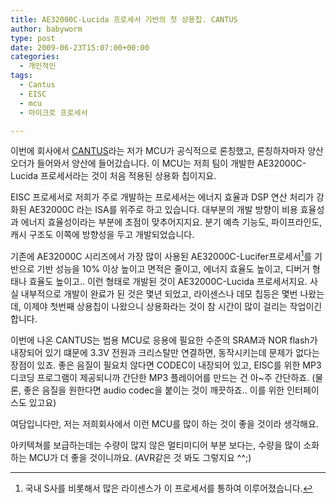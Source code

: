 ```yaml
---
title: AE32000C-Lucida 프로세서 기반의 첫 상용칩. CANTUS
author: babyworm
type: post
date: 2009-06-23T15:07:00+00:00
categories:
  - 개인적인
tags:
  - Cantus
  - EISC
  - mcu
  - 마이크로 프로세서

---
```


이번에 회사에서 <a href="http://blog.gyongsu.com/133" target="_blank">CANTUS</a>라는 저가 MCU가 공식적으로 론칭했고, 론칭하자마자 양산 오더가 들어와서 양산에 들어갔습니다. 이 MCU는 저희 팀이 개발한 AE32000C-Lucida 프로세서라는 것이 처음 적용된 상용화 칩이지요.

EISC 프로세서로 저희가 주로 개발하는 프로세서는 에너지 효율과 DSP 연산 처리가 강화된 AE32000C 라는 ISA를 위주로 하고 있습니다. 대부분의 개발 방향이 비용 효율성과 에너지 효율성이라는 부분에 초점이 맞추어지지요. 분기 예측 기능도, 파이프라인도, 캐시 구조도 이쪽에 방향성을 두고 개발되었습니다.



기존에 AE32000C 시리즈에서 가장 많이 사용된 AE32000C-Lucifer프로세서[^1]를 기반으로 기반 성능을 10% 이상 높이고 면적은 줄이고, 에너지 효율도 높이고, 디버거 형태나 효율도 높이고.. 이런 형태로 개발된 것이 AE32000C-Lucida 프로세서지요. 사실 내부적으로 개발이 완료가 된 것은 몇년 되었고, 라이센스나 데모 칩등은 몇번 나왔는데, 이제야 첫번째 상용칩이 나왔으니 상용화라는 것이 참 시간이 많이 걸리는 작업이긴 합니다.

이번에 나온 CANTUS는 범용 MCU로 응용에 필요한 수준의 SRAM과 NOR flash가 내장되어 있기 떄문에 3.3V 전원과 크리스탈만 연결하면, 동작시키는데 문제가 없다는 장점이 있죠. 좋은 음질이 필요치 않다면 CODEC이 내장되어 있고, EISC를 위한 MP3 디코딩 프로그램이 제공되니까 간단한 MP3 플레이어를 만드는 건 아~주 간단하죠. (물론, 좋은 음질을 원한다면 audio codec을 붙이는 것이 깨끗하죠.. 이를 위한 인터페이스도 있고요)


여담입니다만, 저는 저희회사에서 이런 MCU를 많이 하는 것이 좋을 것이라 생각해요.



아키텍쳐를 보급하는데는 수량이 많지 않은 멀티미디어 부분 보다는, 수량을 많이 소화하는 MCU가 더 좋을 것이니까요. (AVR같은 것 봐도 그렇지요 ^^;)



[^1]: 국내 S사를 비롯해서 많은 라이센스가 이 프로세서를 통하여 이루어졌습니다.
